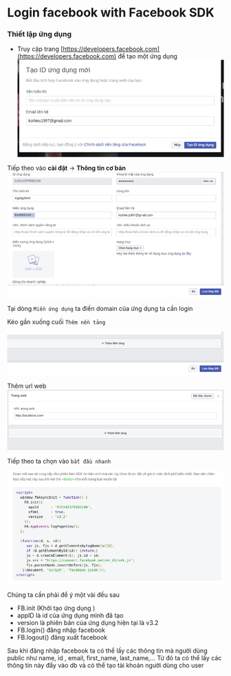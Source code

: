 # Login facebook with Facebook SDK


### Thiết lập ứng dụng 
  - Truy cập trang [https://developers.facebook.com](https://developers.facebook.com) để tạo một ứng dụng   
  ![anh](imagr/taoungdungmoi.png)

  Tiếp theo vào **cài đặt** -> **Thông tin cơ bản** 
  ![thongtincoban](/imagr/thongtincoban.png)

    
 Tại dòng `Miền ứng dụng` ta điền domain của ứng dụng ta cần login 

 Kéo gần xuống cuối `Thêm nền tảng`  

 ![themnentang](/imagr/nentang.png)
 
 Thêm url web
 ![urlweb](/imagr/urlweb.png)

 Tiếp theo ta chọn vào `bắt đầu nhanh`
 
 ![init](/imagr/init.png)


  Chúng ta cần phải để ý một vài đều sau 
- FB.init (Khởi tạo ứng dụng )
- appID là id của ứng dụng mình đã tạo 
- version là phiên bản của ứng dụng hiện tại là v3.2
- FB.login() đăng nhập facebook
- FB.logout() đăng xuất facebook  

Sau khi đăng nhập facebook ta có thể  lấy các thông tin mà người dùng public như name, id , email, first_name, last_name,...
Từ đó ta có thể lấy các thông tin này đẩy vào db và có thể tạo tài khoản người dùng cho user
